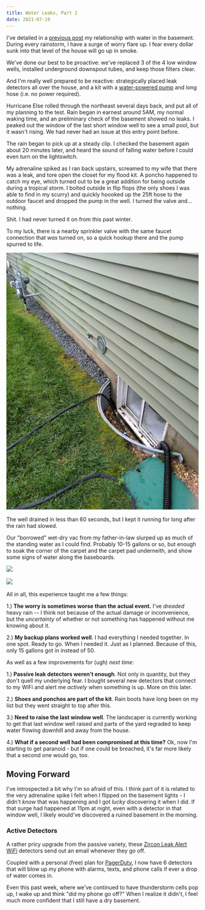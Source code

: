 ```yaml
---
title: Water Leaks, Part 2
date: 2021-07-19
---
```


I've detailed in a [previous post](/2019/12/18/water-leaks) my relationship with water in the basement. 
During every rainstorm, I have a surge of worry flare up.
I fear every dollar sunk into that level of the house will go up in smoke.

We've done our best to be proactive: we've replaced 3 of the 4 low window wells, installed underground downspout tubes, and keep those filters clear.

And I'm really well prepared to be reactive: strategically placed leak detectors all over the house, and a kit with a [water-powered pump](https://www.amazon.com/gp/product/B000VBGG24/) and long hose (i.e. no power required).

Hurricane Else rolled through the northeast several days back, and put all of my planning to the test.
Rain began in earnest around 5AM, my normal waking time, and an preliminary check of the basement showed no leaks.
I peaked out the window of the last short window well to see a small pool, but it wasn't rising.
We had never had an issue at this entry point before.

The rain began to pick up at a steady clip. 
I checked the basement again about 20 minutes later, and heard the sound of falling water before I could even turn on the lightswitch.

My adrenaline spiked as I ran back upstairs, screamed to my wife that there was a leak, and tore open the closet for my flood kit.
A poncho happened to catch my eye, which turned out to be a great addition for being outside during a tropical storm.
I bolted outside in flip flops (the only shoes I was able to find in my scurry) and quickly hoooked up the 25ft hose to the outdoor faucet and dropped the pump in the well.
I turned the valve and... nothing.

Shit. I had never turned it on from this past winter.

To my luck, there is a nearby sprinkler valve with the same faucet connection that _was_ turned on, so a quick hookup there and the pump spurred to life.

![](/assets/images/posts/water-leaks-2/well.jpg)

The well drained in less than 60 seconds, but I kept it running for long after the rain had slowed.

Our "borrowed" wet-dry vac from my father-in-law slurped up as much of the standing water as I could find.
Probably 10-15 gallons or so, but enough to soak the corner of the carpet and the carpet pad underneith, and show some signs of water along the baseboards.

![](/assets/images/posts/water-leaks-2/carpet.jpg)

![](/assets/images/posts/water-leaks-2/baseboards.jpg) 

All in all, this experience taught me a few things:

1.) **The worry is sometimes worse than the actual event.** I've _dreaded_ heavy rain -- I think not because of the actual damage or inconvenience, but the _uncertainty_ of whether or not something has happened without me knowing about it.

2.) **My backup plans worked well**. I had everything I needed together. In one spot. Ready to go. When I needed it. Just as I planned. Because of this, only 15 gallons got in instead of 50.

As well as a few improvements for (ugh) _next time_:

1.) **Passive leak detectors weren't enough**. Not only in quantity, but they don't quell my underlying fear. I bought several new detectors that connect to my WiFi and alert me _actively_ when something is up. More on this later.

2.) **Shoes and ponchos are part of the kit**. Rain boots have long been on my list but they went straight to top after this.

3.) **Need to raise the last window well**. The landscaper is currently working to get that last window well raised and parts of the yard regraded to keep water flowing downhill and away from the house.

4.) **What if a second well had been compromised at this time?** Ok, now I'm starting to get paranoid - but if one could be breached, it's far more likely that a second one would go, too. 


## Moving Forward

I've introspected a bit why I'm so afraid of this. I think part of it is related to the very adrenaline spike I felt when I flipped on the basement lights - I didn't _know_ that was happening and I got _lucky_ discovering it when I did. If that surge had happened at 11pm at night, even with a detector in that window well, I likely would've discovered a ruined basement in the morning. 

### Active Detectors

A rather pricy upgrade from the passive variety, these [Zircon Leak Alert WiFi](https://www.zircon.com/tools/leak-alert-wifi/) detectors send out an email whenever they go off.

Coupled with a personal (free) plan for [PagerDuty](https://www.pagerduty.com/), I now have 6 detectors that will blow up my phone with alarms, texts, and phone calls if ever a drop of water comes in. 

Even this past week, where we've continued to have thunderstorm cells pop up, I wake up and think "did my phone go off?" When I realize it didn't, I feel much more confident that I still have a dry basement.




